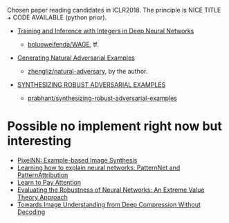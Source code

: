 Chosen paper reading candidates in ICLR2018. The principle is NICE TITLE + CODE AVAILABLE (python prior).

* [Training and Inference with Integers in Deep Neural Networks](https://openreview.net/forum?id=HJGXzmspb)
	- [boluoweifenda/WAGE](https://github.com/boluoweifenda/WAGE), tf.

* [Generating Natural Adversarial Examples](https://arxiv.org/abs/1710.11342)
	- [zhengliz/natural-adversary](https://github.com/zhengliz/natural-adversary), by the author.

* [SYNTHESIZING ROBUST ADVERSARIAL EXAMPLES](https://openreview.net/pdf?id=BJDH5M-AW)
	- [prabhant/synthesizing-robust-adversarial-examples](https://github.com/prabhant/synthesizing-robust-adversarial-examples)



# Possible no implement right now but interesting

* [PixelNN: Example-based Image Synthesis](https://openreview.net/forum?id=Syhr6pxCW)
* [Learning how to explain neural networks: PatternNet and PatternAttribution](https://openreview.net/forum?id=Hkn7CBaTW)
* [Learn to Pay Attention](https://openreview.net/forum?id=HyzbhfWRW)
* [Evaluating the Robustness of Neural Networks: An Extreme Value Theory Approach](https://openreview.net/forum?id=BkUHlMZ0b)
* [Towards Image Understanding from Deep Compression Without Decoding](https://openreview.net/forum?id=HkXWCMbRW)

